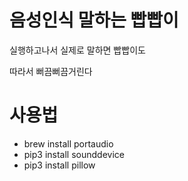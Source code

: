 # 음성인식 말하는 빱빱이

실행하고나서 실제로 말하면 빱빱이도

따라서 뻐끔뻐끔거린다

# 사용법

+ brew install portaudio
+ pip3 install sounddevice
+ pip3 install pillow